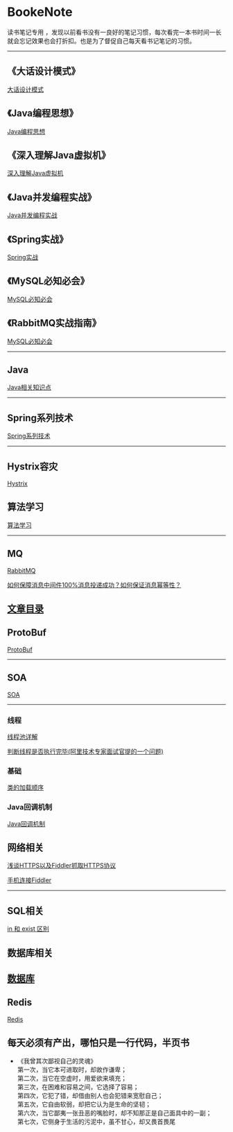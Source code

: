 # BookeNote
读书笔记专用 ，发现以前看书没有一良好的笔记习惯，每次看完一本书时间一长就会忘记效果也会打折扣。也是为了督促自己每天看书记笔记的习惯。

----------

## 《大话设计模式》

[大话设计模式](https://github.com/shanyao19940801/BookeNote/blob/master/ReadingNotes/DaHuaSheJiMoShi/%E5%A4%A7%E5%8C%96%E8%AE%BE%E8%AE%A1%E6%A8%A1%E5%BC%8F.md)
## 《Java编程思想》
[Java编程思想](https://github.com/shanyao19940801/BookeNote/blob/master/ThinkingInJava/java%E7%BC%96%E7%A8%8B%E6%80%9D%E6%83%B3.md)

## 《深入理解Java虚拟机》

 [深入理解Java虚拟机](https://github.com/shanyao19940801/BookeNote/blob/master/JVM/%E6%B7%B1%E5%85%A5%E7%90%86%E8%A7%A3Java%E8%99%9A%E6%8B%9F%E6%9C%BA.md)

## 《Java并发编程实战》

[Java并发编程实战](www.baidu.com)

## 《Spring实战》

[Spring实战](https://github.com/shanyao19940801/BookeNote/blob/master/SringInAction/spring%E5%AE%9E%E6%88%98.md)

## 《MySQL必知必会》

[MySQL必知必会](https://github.com/shanyao19940801/BookeNote/blob/master/MySqlCrashCourse/Mysql%E5%BF%85%E7%9F%A5%E5%BF%85%E4%BC%9A.md)

## 《RabbitMQ实战指南》

[MySQL必知必会](https://github.com/shanyao19940801/BookeNote/blob/master/ReadingNotes/RabbitMQ%E5%AE%9E%E6%88%98%E6%8C%87%E5%8D%97/RabbitMQ%E5%AE%9E%E6%88%98%E6%8C%87%E5%8D%97.md)

----------
## Java

[Java相关知识点](https://github.com/shanyao19940801/BookeNote/blob/master/java/Java%E7%9F%A5%E8%AF%86%E7%82%B9.md)

----------

## Spring系列技术

[Spring系列技术](https://github.com/shanyao19940801/BookeNote/blob/master/spring/spring%E7%B3%BB%E5%88%97%E6%8A%80%E6%9C%AF.md)

----------


## Hystrix容灾

[Hystrix](https://github.com/shanyao19940801/BookeNote/blob/master/Hystrix/Hystrix.md)


## 算法学习

[算法学习](https://github.com/shanyao19940801/BookeNote/blob/master/ReadingNotes/Algorithm/%E7%AE%97%E6%B3%95%E5%AD%A6%E4%B9%A0.md)


----------

## MQ

[RabbitMQ](https://github.com/shanyao19940801/BookeNote/blob/master/rabbit/RabbitMQ.md)

[如何保障消息中间件100%消息投递成功？如何保证消息幂等性？](https://mp.weixin.qq.com/s?__biz=MzI1NDQ3MjQxNA==&mid=2247488959&idx=1&sn=3467e8e974acd2038b324fae4836d28e&chksm=e9c5ec0edeb26518de5ac1b91e4e27a26c463c43da9d8b9a79158514c79b9d1c21bec76c311c&xtrack=1&scene=0&subscene=131&clicktime=1557112360&ascene=7&devicetype=android-28&version=27000437&nettype=WIFI&abtest_cookie=BAABAAoACwASABMABQAjlx4AVpkeANCZHgDcmR4A%2BpkeAAAA&lang=zh_CN&pass_ticket=Lnde%2FisATBSBG9F786VEYv6AdKc5w9PwxpT9KzNqi0sT119IfSlI%2BlQlYBqbAeQq&wx_header=1)

[文章目录](https://github.com/shanyao19940801/BookeNote/blob/master/MQ/MQ%E6%96%87%E7%AB%A0%E6%B1%87%E6%80%BB.md)
----------

## ProtoBuf


[ProtoBuf](https://github.com/shanyao19940801/demos/blob/master/protobuf/ProtoBuf.md)

----------

## SOA

[SOA](https://github.com/shanyao19940801/BookeNote/blob/master/ReadingNotes/SOA/files/SOA.md)

----------
### 线程
[线程池详解](https://github.com/shanyao19940801/BookeNote/blob/master/ReadingNotes/Other/src/com/yao/other/thread/%E7%BA%BF%E7%A8%8B%E6%B1%A0.md)

[判断线程是否执行完毕(阿里技术专家面试官提的一个问题)](https://github.com/shanyao19940801/BookeNote/blob/master/Thread/%E5%88%A4%E6%96%AD%E6%89%80%E6%9C%89%E7%BA%BF%E7%A8%8B%E6%98%AF%E5%90%A6%E6%89%A7%E8%A1%8C%E5%AE%8C%E6%AF%95.md)

### 基础

[类的加载顺序](https://github.com/shanyao19940801/BookeNote/blob/master/ReadingNotes/Other/src/com/yao/other/jvm/jvm01/java%E7%B1%BB%E5%8A%A0%E8%BD%BD%E9%A1%BA%E5%BA%8F.md)

### Java回调机制

[Java回调机制](https://github.com/shanyao19940801/BookeNote/blob/master/java/Java%E5%9B%9E%E8%B0%83%E7%90%86%E8%A7%A3.md)

## 网络相关

[浅谈HTTPS以及Fiddler抓取HTTPS协议](https://www.jianshu.com/p/54dd21c50f21)

[手机连接Fiddler](https://jingyan.baidu.com/article/03b2f78c7b6bb05ea237aed2.html)

----------

## SQL相关

[in 和 exist 区别](https://blog.csdn.net/lick4050312/article/details/4476333)

## 数据库相关
[数据库](https://github.com/shanyao19940801/BookeNote/blob/master/%E6%95%B0%E6%8D%AE%E5%BA%93/database.md)
----------

## Redis
[Redis](https://github.com/shanyao19940801/BookeNote/blob/master/Redis/Redis.md)

## 每天必须有产出，哪怕只是一行代码，半页书
* 《我曾其次鄙视自己的灵魂》<br>
第一次，当它本可进取时，却故作谦卑；<br>
第二次，当它在空虚时，用爱欲来填充；<br>
第三次，在困难和容易之间，它选择了容易；<br>
第四次，它犯了错，却借由别人也会犯错来宽慰自己；<br>
第五次，它自由软弱，却把它认为是生命的坚韧；<br>
第六次，当它鄙夷一张丑恶的嘴脸时，却不知那正是自己面具中的一副；<br>
第七次，它侧身于生活的污泥中，虽不甘心，却又畏首畏尾<br>

